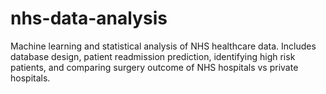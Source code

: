 # nhs-data-analysis
Machine learning and statistical analysis of NHS healthcare data. Includes database design, patient readmission prediction, identifying high risk patients, and comparing surgery outcome of NHS hospitals vs private hospitals.
